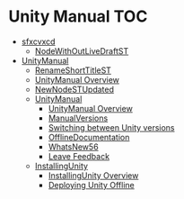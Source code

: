 Unity Manual TOC
================

 - [sfxcvxcd]()
	 - [NodeWithOutLiveDraftST](NodeWithOutLiveDraftST.md)
 - [UnityManual]()
	 - [RenameShortTitleST](RenameShortTitleSTUpdt.md)
	 - [UnityManual Overview](UnityManual.md)
	 - [NewNodeSTUpdated](NewNodeST.md)
	 - [UnityManual]()
		 - [UnityManual Overview](UnityManual_1.md)
		 - [ManualVersions](ManualVersions.md)
		 - [Switching between Unity versions](SwitchingDocumentationVersions.md)
		 - [OfflineDocumentation](OfflineDocumentation.md)
		 - [WhatsNew56](WhatsNew56.md)
		 - [Leave Feedback](LeaveFeedback.md)
	 - [InstallingUnity]()
		 - [InstallingUnity Overview](InstallingUnity.md)
		 - [Deploying Unity Offline](DeployingUnityOffline.md)

